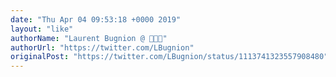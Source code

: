 ```yaml
---
date: "Thu Apr 04 09:53:18 +0000 2019"
layout: "like"
authorName: "Laurent Bugnion @ 🏡🇨🇭"
authorUrl: "https://twitter.com/LBugnion"
originalPost: "https://twitter.com/LBugnion/status/1113741323557908480"
---
```

